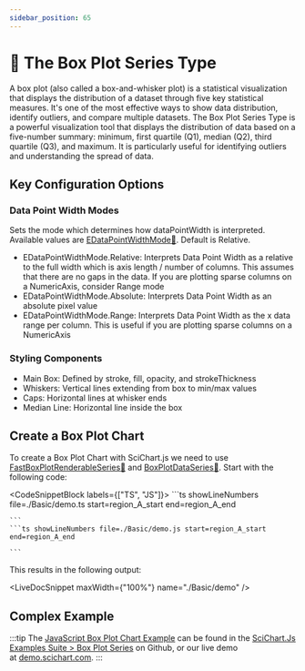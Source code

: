 ```yaml
---
sidebar_position: 65
---
```


# 🔄 The Box Plot Series Type

A box plot (also called a box-and-whisker plot) is a statistical visualization that displays the distribution of a dataset through five key statistical measures. It's one of the most effective ways to show data distribution, identify outliers, and compare multiple datasets. The Box Plot Series Type is a powerful visualization tool that displays the distribution of data based on a five-number summary: minimum, first quartile (Q1), median (Q2), third quartile (Q3), and maximum. It is particularly useful for identifying outliers and understanding the spread of data.

## Key Configuration Options

### Data Point Width Modes
Sets the mode which determines how dataPointWidth is interpreted. Available values are [EDataPointWidthMode:blue_book:](https://www.scichart.com/documentation/js/v4/typedoc/enums/edatapointwidthmode.html). Default is Relative.

- EDataPointWidthMode.Relative: Interprets Data Point Width as a relative to the full width which is axis length / number of columns. This assumes that there are no gaps in the data. If you are plotting sparse columns on a NumericAxis, consider Range mode
- EDataPointWidthMode.Absolute: Interprets Data Point Width as an absolute pixel value
- EDataPointWidthMode.Range: Interprets Data Point Width as the x data range per column. This is useful if you are plotting sparse columns on a NumericAxis

### Styling Components

- Main Box: Defined by stroke, fill, opacity, and strokeThickness
- Whiskers: Vertical lines extending from box to min/max values
- Caps: Horizontal lines at whisker ends
- Median Line: Horizontal line inside the box


## Create a Box Plot Chart

To create a Box Plot Chart with SciChart.js we need to use [FastBoxPlotRenderableSeries:blue_book:](https://www.scichart.com/documentation/js/v4/typedoc/classes/fastboxplotrenderableseries.html) and [BoxPlotDataSeries:blue_book:](https://www.scichart.com/documentation/js/v4/typedoc/classes/boxplotdataseries.html). Start with the following code:

<CodeSnippetBlock labels={["TS", "JS"]}>
    ```ts showLineNumbers file=./Basic/demo.ts start=region_A_start end=region_A_end
 
    ```
    ```ts showLineNumbers file=./Basic/demo.js start=region_A_start end=region_A_end
 
    ```
 
</CodeSnippetBlock>

This results in the following output: 

<LiveDocSnippet maxWidth={"100%"} name="./Basic/demo" />

## Complex Example

:::tip
The [JavaScript Box Plot Chart Example](http://stagingdemo2.scichart.com/demo/iframe/box-plot-chart) can be found in the [SciChart.Js Examples Suite > Box Plot Series](https://github.com/ABTSoftware/SciChart.JS.Examples/tree/release_v4.0/Examples/src/components/Examples/Charts2D/BasicChartTypes/BoxPlotChart) on Github, or our live demo at [demo.scichart.com](http://stagingdemo2.scichart.com/demo).
:::

<ChartFromSciChartDemo
    src="http://stagingdemo2.scichart.com/demo/iframe/box-plot-chart"
    title="Box Plot Series Chart"
/>


